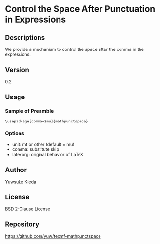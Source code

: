 # Control the Space After Punctuation in Expressions

## Descriptions

We provide a mechanism to control the space after the comma in the expressions.

## Version

0.2

## Usage

### Sample of Preamble

```
\usepackage[comma=2mu]{mathpunctspace}
```

### Options

 * unit: mt or other (default = mu)
 * comma: substitute skip
 * latexorg: original behavior of LaTeX

## Author

Yuwsuke Kieda

## License

BSD 2-Clause License

## Repository

https://github.com/yuw/texmf-mathpunctspace
